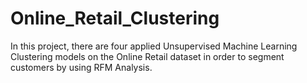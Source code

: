 # Online_Retail_Clustering

In this project, there are four applied Unsupervised Machine Learning Clustering models on the Online Retail dataset in order to segment customers by using RFM Analysis.
